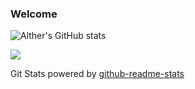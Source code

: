 ### Welcome

![Alther's GitHub stats](https://github-readme-stats.vercel.app/api?username=altherlex&show_icons=true&count_private=true&theme=gruvbox)

<img src="https://github-readme-stats.vercel.app/api/top-langs/?username=altherlex&layout=compact&langs_count=10&count_private=true&hide=php&theme=gruvbox"></img>


Git Stats powered by [github-readme-stats](https://github.com/anuraghazra/github-readme-stats#github-stats-card)
<!--

https://github-readme-stats.vercel.app/api/top-langs/?username=altherlex&layout=compact&langs_count=10&count_private=true

**altherlex/altherlex** is a ✨ _special_ ✨ repository because its `README.md` (this file) appears on your GitHub profile.

Here are some ideas to get you started:

- 🔭 I’m currently working on ...
- 🌱 I’m currently learning ...
- 👯 I’m looking to collaborate on ...
- 🤔 I’m looking for help with ...
- 💬 Ask me about ...
- 📫 How to reach me: ...
- 😄 Pronouns: ...
- ⚡ Fun fact: ...
-->
